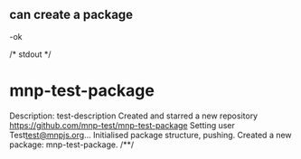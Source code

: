 ## can create a package
-ok

/* stdout */
# mnp-test-package
Description: test-description
Created and starred a new repository
https://github.com/mnp-test/mnp-test-package
Setting user Test<test@mnpjs.org>...
Initialised package structure, pushing.
Created a new package: mnp-test-package.
/**/